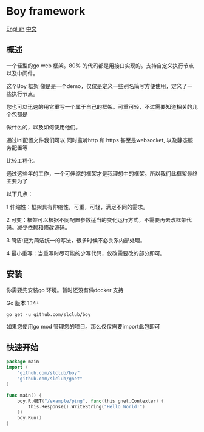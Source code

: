 # Boy framework

[English](https://github.com/slclub/boy/blob/master/README.md) [中文](https://github.com/slclub/boy/blob/master/README.ch.md)

## 概述

一个轻型的go web 框架。80% 的代码都是用接口实现的。支持自定义执行节点 以及中间件。

这个Boy 框架 像是是一个demo，仅仅是定义一些别名简写方便使用，定义了一些执行节点。

您也可以迅速的用它重写一个属于自己的框架。可重可轻，不过需要知道相关的几个包都是

做什么的，以及如何使用他们。



通过ini配置文件我们可以 同时监听http 和 https 甚至是websocket, 以及静态服务配置等

比较工程化。


通过这些年的工作，一个可伸缩的框架才是我理想中的框架。所以我们此框架最终主要为了

以下几点：

1 伸缩性：框架具有伸缩性，可重，可轻，满足不同的需求。

2 可变：框架可以根据不同配置参数适当的变化运行方式，不需要再去改框架代码。减少依赖和修改源码。

3 简洁:更为简洁统一的写法，很多时候不必关系内部处理。

4 最小重写：当重写时尽可能的少写代码，仅改需要改的部分即可。

## 安装

你需要先安装go 环境。暂时还没有做docker 支持

Go 版本 1.14+

```ssh
go get -u github.com/slclub/boy
```

如果您使用go mod 管理您的项目。那么仅仅需要import此包即可

## 快速开始

```go
package main
import (
    "github.com/slclub/boy"
    "github.com/slclub/gnet"
)

func main() {
	boy.R.GET("/example/ping", func(this gnet.Contexter) {
        this.Response().WriteString("Hello World!")
    }) 
    boy.Run()
}
```
